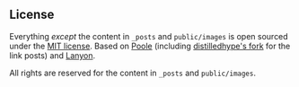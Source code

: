 ## License

Everything *except* the content in `_posts` and `public/images` is open sourced
under the [MIT license][license]. Based on [Poole][poole] (including
[distilledhype's fork][distilledhype] for the link posts) and [Lanyon][lanyon].

All rights are reserved for the content in `_posts` and `public/images`.

[license]: LICENSE.markdown
[poole]: https://github.com/poole/poole "The Jekyll Butler."
[distilledhype]: https://github.com/distilledhype/poole "The Jekyll Butler."
[lanyon]: https://github.com/poole/lanyon "https://github.com/poole/lanyon"
